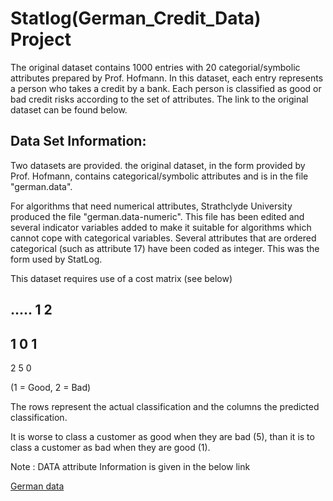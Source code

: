 # Statlog(German_Credit_Data) Project

The original dataset contains 1000 entries with 20 categorial/symbolic attributes prepared by Prof. Hofmann. In this dataset, each entry represents a person who takes a credit by a bank. Each person is classified as good or bad credit risks according to the set of attributes. The link to the original dataset can be found below.

## Data Set Information:

Two datasets are provided. the original dataset, in the form provided by Prof. Hofmann, contains categorical/symbolic attributes and is in the file "german.data". 

For algorithms that need numerical attributes, Strathclyde University produced the file "german.data-numeric". This file has been edited and several indicator variables added to make it suitable for algorithms which cannot cope with categorical variables. Several attributes that are ordered categorical (such as attribute 17) have been coded as integer. This was the form used by StatLog. 

This dataset requires use of a cost matrix (see below) 

..... 1 2 
---------------------------- 
1 0 1 
----------------------- 
2 5 0 

(1 = Good, 2 = Bad) 

The rows represent the actual classification and the columns the predicted classification. 

It is worse to class a customer as good when they are bad (5), than it is to class a customer as bad when they are good (1). 


Note : DATA attribute Information is given in the below link

[German data](https://raw.githubusercontent.com/commit-live-students/Statlog-German_Credit_Data-_project/master/data/german.doc)


